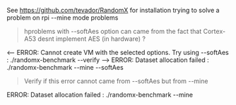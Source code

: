 See https://github.com/tevador/RandomX for installation
trying to solve a problem on rpi --mine mode problems

> hproblems with --softAes option can came from the  fact that Cortex-A53 desnt implement AES (in hardware) ?

<!-- [![Build Status] (ERROR: Cannot create VM with the selected options. Try using --softAes) ] (gfdjk) -->
<-- ERROR: Cannot create VM with the selected options. Try using --softAes : ./randomx-benchmark --verify -->
ERROR: Dataset allocation failed : ./randomx-benchmark --mine --softAes 
> Verify if this error cannot came from --softAes but from --mine

 ERROR: Dataset allocation failed : ./randomx-benchmark --mine